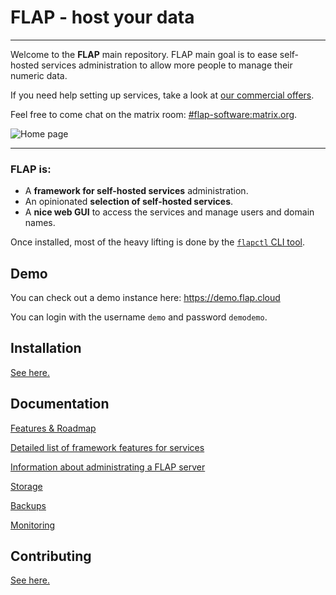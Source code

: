# FLAP - host your data

---

Welcome to the **FLAP** main repository. FLAP main goal is to ease self-hosted services administration to allow more people to manage their numeric data.

If you need help setting up services, take a look at [our commercial offers](https://www.flap.cloud).

Feel free to come chat on the matrix room: [#flap-software:matrix.org](https://riot.im/app/#/room/#flap-software:matrix.org).

![Home page](https://gitlab.com/flap-box/core/raw/master/screenshots/home.png)

---

### FLAP is:

-   A **framework for self-hosted services** administration.
-   An opinionated **selection of self-hosted services**.
-   A **nice web GUI** to access the services and manage users and domain names.

Once installed, most of the heavy lifting is done by the [`flapctl` CLI tool](https://gitlab.com/flap-box/flap/-/tree/master/system/cli).

## Demo

You can check out a demo instance here: https://demo.flap.cloud

You can login with the username `demo` and password `demodemo`.

## Installation

[See here.](https://gitlab.com/flap-box/flap/-/blob/master/system/docs/install.md)

## Documentation

[Features & Roadmap](https://gitlab.com/flap-box/flap/-/blob/master/system/docs/features.md)

[Detailed list of framework features for services](https://gitlab.com/flap-box/flap/-/blob/master/system/docs/create_new_service.md)

[Information about administrating a FLAP server](https://gitlab.com/flap-box/flap/-/blob/master/system/docs/administration.md)

[Storage](https://gitlab.com/flap-box/flap/-/blob/master/system/docs/storage.md)

[Backups](https://gitlab.com/flap-box/flap/-/blob/master/system/docs/backup.md)

[Monitoring](https://gitlab.com/flap-box/flap/-/blob/master/system/docs/monitoring.md)

## Contributing

[See here.](https://gitlab.com/flap-box/flap/-/blob/master/contributing.md)

